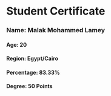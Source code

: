 # Student Certificate

<div class="student-id" >

  <h3 >Name: Malak Mohammed Lamey</h3>
  <h4>Age: 20</h4>
  <h4>Region: Egypt/Cairo</h4>
  <h4>Percentage: 83.33%</h4>
  <h4>Degree: 50 Points</h4>

</div>
